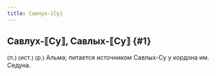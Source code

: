 ```yaml
---
title: Савлух-⟦Су⟧
---
```

## Савлух-⟦Су⟧, Савлых-⟦Су⟧ {#1}

⦅п.⦆ ⦅ист.⦆ ⦅р.⦆ Альма; питается источником Савлых-Су у кордона им. Седуна. 
